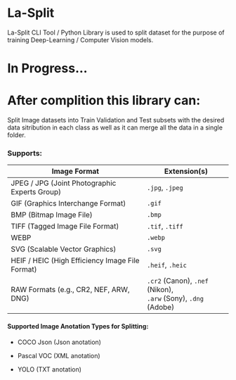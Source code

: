 # La-Split

La-Split CLI Tool / Python Library is used to split dataset for the purpose of training Deep-Learning / Computer Vision models.

# **In Progress...**

# After complition this library can:

Split Image datasets into Train Validation and Test subsets with the desired data sitribution in each class as well as it can merge all the data in a single folder.

### Supports:

| Image Format                                    | Extension(s)                                                                |
| ----------------------------------------------- | --------------------------------------------------------------------------- |
| JPEG / JPG (Joint Photographic Experts Group)   | `.jpg`, `.jpeg`                                                         |
| GIF (Graphics Interchange Format)               | `.gif`                                                                    |
| BMP (Bitmap Image File)                         | `.bmp`                                                                    |
| TIFF (Tagged Image File Format)                 | `.tif`, `.tiff`                                                         |
| WEBP                                            | `.webp`                                                                   |
| SVG (Scalable Vector Graphics)                  | `.svg`                                                                    |
| HEIF / HEIC (High Efficiency Image File Format) | `.heif`, `.heic`                                                        |
| RAW Formats (e.g., CR2, NEF, ARW, DNG)          | `.cr2` (Canon), `.nef` (Nikon), <br />`.arw` (Sony), `.dng` (Adobe) |

#### Supported Image Anotation Types for Splitting:

* COCO Json (Json anotation)
* Pascal VOC (XML anotation)

* YOLO (TXT anotation)
